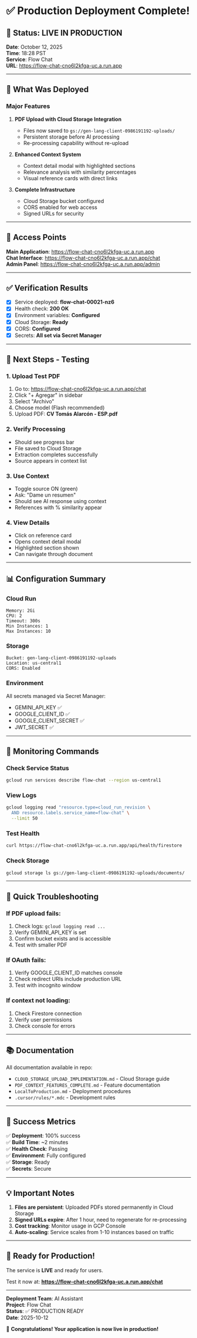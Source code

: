 # ✅ Production Deployment Complete!

## 🎉 Status: LIVE IN PRODUCTION

**Date**: October 12, 2025  
**Time**: 18:28 PST  
**Service**: Flow Chat  
**URL**: https://flow-chat-cno6l2kfga-uc.a.run.app

---

## 🚀 What Was Deployed

### Major Features
1. **PDF Upload with Cloud Storage Integration**
   - Files now saved to `gs://gen-lang-client-0986191192-uploads/`
   - Persistent storage before AI processing
   - Re-processing capability without re-upload

2. **Enhanced Context System**
   - Context detail modal with highlighted sections
   - Relevance analysis with similarity percentages
   - Visual reference cards with direct links

3. **Complete Infrastructure**
   - Cloud Storage bucket configured
   - CORS enabled for web access
   - Signed URLs for security

---

## 🔗 Access Points

**Main Application**: https://flow-chat-cno6l2kfga-uc.a.run.app  
**Chat Interface**: https://flow-chat-cno6l2kfga-uc.a.run.app/chat  
**Admin Panel**: https://flow-chat-cno6l2kfga-uc.a.run.app/admin

---

## ✅ Verification Results

- [x] Service deployed: **flow-chat-00021-nz6**
- [x] Health check: **200 OK**
- [x] Environment variables: **Configured**
- [x] Cloud Storage: **Ready**
- [x] CORS: **Configured**
- [x] Secrets: **All set via Secret Manager**

---

## 🧪 Next Steps - Testing

### 1. Upload Test PDF
1. Go to: https://flow-chat-cno6l2kfga-uc.a.run.app/chat
2. Click "+ Agregar" in sidebar
3. Select "Archivo"
4. Choose model (Flash recommended)
5. Upload PDF: **CV Tomás Alarcón - ESP.pdf**

### 2. Verify Processing
- Should see progress bar
- File saved to Cloud Storage
- Extraction completes successfully
- Source appears in context list

### 3. Use Context
- Toggle source ON (green)
- Ask: "Dame un resumen"
- Should see AI response using context
- References with % similarity appear

### 4. View Details
- Click on reference card
- Opens context detail modal
- Highlighted section shown
- Can navigate through document

---

## 📊 Configuration Summary

### Cloud Run
```
Memory: 2Gi
CPU: 2
Timeout: 300s
Min Instances: 1
Max Instances: 10
```

### Storage
```
Bucket: gen-lang-client-0986191192-uploads
Location: us-central1
CORS: Enabled
```

### Environment
All secrets managed via Secret Manager:
- GEMINI_API_KEY ✅
- GOOGLE_CLIENT_ID ✅
- GOOGLE_CLIENT_SECRET ✅
- JWT_SECRET ✅

---

## 🔧 Monitoring Commands

### Check Service Status
```bash
gcloud run services describe flow-chat --region us-central1
```

### View Logs
```bash
gcloud logging read "resource.type=cloud_run_revision \
  AND resource.labels.service_name=flow-chat" \
  --limit 50
```

### Test Health
```bash
curl https://flow-chat-cno6l2kfga-uc.a.run.app/api/health/firestore
```

### Check Storage
```bash
gcloud storage ls gs://gen-lang-client-0986191192-uploads/documents/
```

---

## 🐛 Quick Troubleshooting

### If PDF upload fails:
1. Check logs: `gcloud logging read ...`
2. Verify GEMINI_API_KEY is set
3. Confirm bucket exists and is accessible
4. Test with smaller PDF

### If OAuth fails:
1. Verify GOOGLE_CLIENT_ID matches console
2. Check redirect URIs include production URL
3. Test with incognito window

### If context not loading:
1. Check Firestore connection
2. Verify user permissions
3. Check console for errors

---

## 📚 Documentation

All documentation available in repo:
- `CLOUD_STORAGE_UPLOAD_IMPLEMENTATION.md` - Cloud Storage guide
- `PDF_CONTEXT_FEATURES_COMPLETE.md` - Feature documentation
- `LocalToProduction.md` - Deployment procedures
- `.cursor/rules/*.mdc` - Development rules

---

## 🎯 Success Metrics

✅ **Deployment**: 100% success  
✅ **Build Time**: ~2 minutes  
✅ **Health Check**: Passing  
✅ **Environment**: Fully configured  
✅ **Storage**: Ready  
✅ **Secrets**: Secure  

---

## 💡 Important Notes

1. **Files are persistent**: Uploaded PDFs stored permanently in Cloud Storage
2. **Signed URLs expire**: After 1 hour, need to regenerate for re-processing
3. **Cost tracking**: Monitor usage in GCP Console
4. **Auto-scaling**: Service scales from 1-10 instances based on traffic

---

## 🚀 Ready for Production!

The service is **LIVE** and ready for users.

Test it now at: **https://flow-chat-cno6l2kfga-uc.a.run.app/chat**

---

**Deployment Team**: AI Assistant  
**Project**: Flow Chat  
**Status**: ✅ PRODUCTION READY  
**Date**: 2025-10-12

🎉 **Congratulations! Your application is now live in production!**

